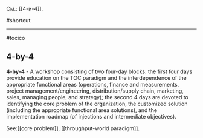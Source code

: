 См.: [[4-и-4]].

#shortcut




<hr/>

#tocico

## 4-by-4

<b>4-by-4</b> -  A workshop consisting of two four-day blocks: the first four days provide education on the TOC paradigm and the interdependence of the appropriate functional areas (operations, finance and measurements, project management/engineering, distribution/supply chain, marketing, sales, managing people, and strategy); the second 4 days are devoted to identifying the core problem of the organization,  the customized solution (including the appropriate functional area solutions), and the implementation roadmap (of injections and intermediate objectives). 



See:[[core problem]], [[throughput-world paradigm]].
